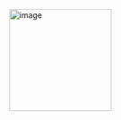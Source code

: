 <img width="182" alt="image" src="https://github.com/IbrahimBachar/HelloWorld/assets/156511058/bd460f3e-aac9-4a25-9e1c-f80fe3f9cf32">
